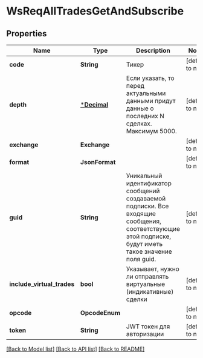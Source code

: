 # WsReqAllTradesGetAndSubscribe

## Properties
Name | Type | Description | Notes
------------ | ------------- | ------------- | -------------
**code** | **String** | Тикер | [default to null]
**depth** | [***Decimal**](BigDecimal.md) | Если указать, то перед актуальными данными придут данные о последних N сделках. Максимум 5000. | [default to null]
**exchange** | **Exchange** |  | [default to null]
**format** | **JsonFormat** |  | [default to null]
**guid** | **String** | Уникальный идентификатор сообщений создаваемой подписки. Все входящие сообщения, соответствующие этой подписке, будут иметь такое значение поля guid. | [default to null]
**include_virtual_trades** | **bool** | Указывает, нужно ли отправлять виртуальные (индикативные) сделки | [default to null]
**opcode** | **OpcodeEnum** |  | [default to null]
**token** | **String** | JWT токен для авторизации | [default to null]

[[Back to Model list]](../README.md#documentation-for-models) [[Back to API list]](../README.md#documentation-for-api-endpoints) [[Back to README]](../README.md)

